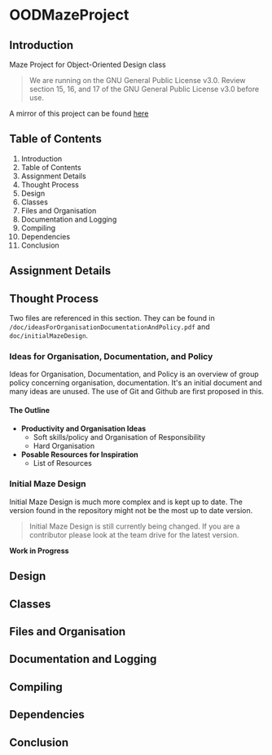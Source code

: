 
# OODMazeProject

## Introduction
Maze Project for Object-Oriented Design class

> We are running on the GNU General Public License v3.0. Review section
> 15, 16, and 17 of the GNU General Public License v3.0 before use.

A mirror of this project can be found [here](https://git.hunterchasens.com/hchasens/OODMazeProject)

## Table of Contents

 1. Introduction
 2. Table of Contents
 3. Assignment Details
 4. Thought Process
 5. Design
 6. Classes
 7. Files and Organisation
 8. Documentation and Logging
 9. Compiling
 10. Dependencies
 11. Conclusion

## Assignment Details

## Thought Process
Two files are referenced in this section. They can be found in `/doc/ideasForOrganisationDocumentationAndPolicy.pdf` and `doc/initialMazeDesign`.

###  Ideas for Organisation, Documentation, and Policy
Ideas for Organisation, Documentation, and Policy is an overview of group policy concerning organisation, documentation. It's an initial document and many ideas are unused. The use of Git and Github are first proposed in this.

#### The Outline

 - **Productivity and Organisation Ideas**
	 - Soft skills/policy and Organisation of Responsibility
	 - Hard Organisation
- **Posable Resources for Inspiration**
	- List of Resources

###  Initial Maze Design
Initial Maze Design is much more complex and is kept up to date. The version found in the repository might not be the most up to date version.

> Initial Maze Design is still currently being changed. If you are a contributor please look at the team drive for the latest version.


**Work in Progress**



## Design

## Classes

## Files and Organisation

## Documentation and Logging

## Compiling

## Dependencies

## Conclusion
